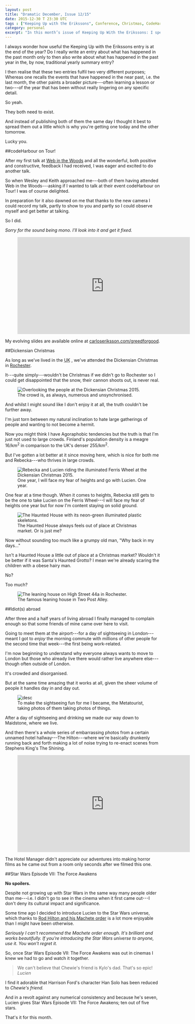 ```yaml
---
layout: post
title: "Dramatic December, Issue 12/15"
date: 2015-12-30 T 23:30 UTC
tags : ["Keeping Up with the Erikssons", Conference, Christmas, CodeHarbour, "Star Wars Episode VII: The Force Awakens", "Star Wars", Finland, "Dickensian Festival", Rochester]
category: personal
excerpt: "In this month’s issue of Keeping Up With the Erikssons: I speak at another conference (even recording it), we go to our traditional Dickensian Christmas, two of my friends from Finland come for a visit and Lucien and I watch the new Star Wars film (spoiler-free)."
---
```

I always wonder how useful the Keeping Up with the Erikssons entry is at the end of the year? Do I really write an entry about what has happened in the past month only to then also write about what has happened in the past year in the, by now, traditional yearly summary entry?

I then realise that these two entries fulfil two very different purposes; Whereas one recalls the events that have happened in the near past, i.e. the last month, the other paints a broader picture---often learning a lesson or two---of the year that has been without really lingering on any specific detail.

So yeah.

They both need to exist.

And instead of publishing both of them the same day I thought it best to spread them out a little which is why you're getting one today and the other tomorrow.

Lucky you.

##codeHarbour on Tour!

After my first talk at [Web in the Woods][finn] and all the wonderful, both positive and constructive, feedback I had received, I was eager and excited to do another talk.

So when Wesley and Keith approached me---both of them having attended Web in the Woods---asking if I wanted to talk at their event codeHarbour on Tour! I was of course delighted.

In preparation for it also dawned on me that thanks to the new camera I could record my talk, partly to show to you and partly so I could observe myself and get better at talking.

So I did.

*Sorry for the sound being mono. I'll look into it and get it fixed.*

<figure class="media-video">
	<iframe width="560" height="315" src="https://www.youtube.com/embed/9JY1_UMTMl4" frameborder="0" allowfullscreen></iframe>
</figure>

My evolving slides are available online at [carloseriksson.com/greedforgood][greed].

##Dickensian Christmas

As long as we've lived in the <abbr title="United Kingdom" class="small-caps">UK</abbr> , we've attended the Dickensian Christmas in [Rochester][map].

It---quite simply---wouldn't be Christmas if we didn't go to Rochester so I could get disappointed that the snow, their cannon shoots out, is never real.

<figure>
	<img class="js-lazy-load" data-original="/assets/posts/2015/december/dramatic-december-issue-12-15/dickensian-christmas-crowd.jpg" alt="Overlooking the people at the Dickensian Christmas 2015.">
	<figcaption>The crowd is, as always, numerous and unsynchronised.</figcaption>
</figure>

And whilst I might sound like I don't enjoy it at all, the truth couldn't be further away.

I'm just torn between my natural inclination to hate large gatherings of people and wanting to not become a hermit.

Now you might think I have Agoraphobic tendencies but the truth is that I'm just not used to large crowds. Finland's population density is a meagre 16/km<sup>2</sup> in comparison to the <abbr class="small-caps">UK</abbr>'s denser 255/km<sup>2</sup>.

But I've gotten a lot better at it since moving here, which is nice for both me and Rebecka---who thrives in large crowds.

<figure>
	<img class="js-lazy-load" data-original="/assets/posts/2015/december/dramatic-december-issue-12-15/dickensian-christmas-ferris-wheel.jpg" alt="Rebecka and Lucien riding the illuminated Ferris Wheel at the Dickensian Christmas 2015.">
	<figcaption>One year, I will face my fear of heights and go with Lucien. One year.</figcaption>
</figure>

One fear at a time though. When it comes to heights, Rebecka still gets to be the one to take Lucien on the Ferris Wheel---I will face my fear of heights one year but for now I'm content staying on solid ground.

<figure>
	<img class="js-lazy-load" data-original="/assets/posts/2015/december/dramatic-december-issue-12-15/dickensian-christmas-haunted-house.jpg" alt="The Haunted House with its neon-green illuminated plastic skeletons.">
	<figcaption>The Haunted House always feels out of place at Christmas market. Or is just me?</figcaption>
</figure>

Now without sounding too much like a grumpy old man, "Why back in my days..."

Isn't a Haunted House a little out of place at a Christmas market? Wouldn't it be better if it was Santa's Haunted Grotto? I mean we're already scaring the children with a obese hairy man.

No?

Too much?

<figure>
	<img class="js-lazy-load" data-original="/assets/posts/2015/december/dramatic-december-issue-12-15/rochester-leaning-house.jpg" alt="The leaning house on High Street 44a in Rochester.">
	<figcaption>The famous leaning house in Two Post Alley.</figcaption>
</figure>

##Idiot(s) abroad

After three and a half years of living abroad I finally managed to complain enough so that some friends of mine came over here to visit.

Going to meet them at the airport---for a day of sightseeing in London---meant I got to *enjoy* the morning commute with millions of other people for the second time that week---the first being work-related.

I'm now beginning to understand why everyone always wants to move to London but those who already live there would rather live anywhere else---though often outside of London.

It's crowded and disorganised.

But at the same time amazing that it works at all, given the sheer volume of people it handles day in and day out.

<figure>
	<img class="js-lazy-load" data-original="/assets/posts/2015/december/dramatic-december-issue-12-15/metatourists.jpg" alt="desc">
	<figcaption>To make the sightseeing fun for me I became, the Metatourist, taking photos of them taking photos of things.</figcaption>
</figure>

After a day of sightseeing and drinking we made our way down to Maidstone, where we live.

And then there's a whole series of embarrassing photos from a certain unnamed hotel hallway---The Hilton---where we're basically drunkenly running back and forth making a lot of noise trying to re-enact scenes from Stephens King's The Shining.

<figure class="media-video">
	<iframe width="560" height="315" src="https://www.youtube.com/embed/9JqO-t4uP10" frameborder="0" allowfullscreen></iframe>
</figure>

The Hotel Manager didn't appreciate our adventures into making horror films as he came out from a room only seconds after we filmed this one.

##Star Wars Episode VII: The Force Awakens

**No spoilers.**

Despite not growing up with Star Wars in the same way many people older than me---i.e. I didn't go to see in the cinema when it first came out---I don't deny its cultural impact and significance.

Some time ago I decided to introduce Lucien to the Star Wars universe, which thanks to [Rod Hilton and his Machete order][machete] is a lot more enjoyable than I might have been otherwise.

*Seriously I can't recommend the Machete order enough. It's brilliant and works beautifully. If you're introducing the Star Wars universe to anyone, use it. You won't regret it.*

So, once Star Wars Episode VII: The Force Awakens was out in cinemas I knew we had to go and watch it together.

> We can't believe that Chewie's friend is Kylo's dad. That's so epic! <cite>Lucien</cite>

I find it adorable that Harrison Ford's character Han Solo has been reduced to *Chewie's friend.*

And in a revolt against any numerical consistency and because he's seven, Lucien gives Star Wars Episode VII: The Force Awakens; ten out of five stars.

That's it for this month.

[finn]: /blog/a-finn-in-the-forest-part-ii
[greed]: http://carloseriksson.com/greedforgood/
[map]: https://www.google.co.uk/maps/place/Rochester,+Medway/@51.3811167,0.4163655,12z/data=!3m1!4b1!4m2!3m1!1s0x47d8c92a6d7a7131:0x1c7ffc1683e563f4
[machete]: http://www.nomachetejuggling.com/2011/11/11/the-star-wars-saga-suggested-viewing-order/